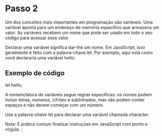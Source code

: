 # Passo 2

Um dos conceitos mais importantes em programação são variáveis. Uma variável aponta para um endereço de memória específico que armazena um valor. As variáveis ​​recebem um nome que pode ser usado em todo o seu código para acessar esse valor.

Declarar uma variável significa dar-lhe um nome. Em JavaScript, isso geralmente é feito com a palavra-chave let. Por exemplo, aqui está como você declararia uma variável hello:

## Exemplo de código

let hello;

A nomenclatura de variáveis ​​segue regras específicas: os nomes podem incluir letras, números, cifrões e sublinhados, mas não podem conter espaços e não devem começar com um número.

Use a palavra-chave let para declarar uma variável chamada character.

Nota: É prática comum finalizar instruções em JavaScript com ponto e vírgula. ;